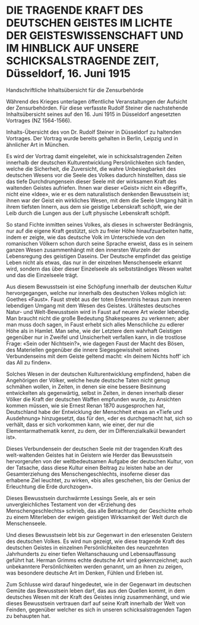 # DIE TRAGENDE KRAFT DES DEUTSCHEN GEISTES IM LICHTE DER GEISTESWISSENSCHAFT UND IM HINBLICK AUF UNSERE SCHICKSALSTRAGENDE ZEIT, Düsseldorf, 16. Juni 1915

Handschriftliche Inhaltsübersicht für die Zensurbehörde

Während des Krieges unterlagen öffentliche Veranstaltungen der Aufsicht der Zensurbehörden. Für diese verfasste Rudolf Steiner die nachstehende Inhaltsübersicht seines auf den 16. Juni 1915 in Düsseldorf angesetzten Vortrages (NZ 1564-1566).

Inhalts-Übersicht des von Dr. Rudolf Steiner in Düsseldorf zu haltenden Vortrages. Der Vortrag wurde bereits gehalten in Berlin, Leipzig und in ähnlicher Art in München.

Es wird der Vortrag damit eingeleitet, wie in schicksalstragenden Zeiten innerhalb der deutschen Kulturentwicklung Persönlichkeiten sich fanden, welche die Sicherheit, die Zuversicht, die wahre Unbesiegbarkeit des deutschen Wesens vor die Seele des Volkes dadurch hinstellten, dass sie das tiefe Durchdrungensein dieser Seele mit der wirksamen Kraft des waltenden Geistes aufriefen. Ihnen war dieser «Geist» nicht ein «Begriff», nicht eine «Idee», wie er es dem naturalistisch denkenden Bewusstsein ist; ihnen war der Geist ein wirkliches Wesen, mit dem die Seele Umgang hält in ihrem tiefsten Innern, aus dem sie geistige Lebenskraft schöpft, wie der Leib durch die Lungen aus der Luft physische Lebenskraft schöpft.

So stand Fichte inmitten seines Volkes, als dieses in schwerster Bedrängnis, nur auf die eigene Kraft gestützt, sich zu freier Höhe hinaufzuarbeiten hatte, indem er zeigte, wie das deutsche Volk im Unterschiede von den romanischen Völkern schon durch seine Sprache erweist, dass es in seinem ganzen Wesen zusammenhängt mit den innersten Wurzeln der Lebensregung des geistigen Daseins. Der Deutsche empfindet das geistige Leben nicht als etwas, das nur in der einzelnen Menschenseele erkannt wird, sondern das über dieser Einzelseele als selbstständiges Wesen waltet und das die Einzelseele trägt.

Aus diesem Bewusstsein ist eine Schöpfung innerhalb der deutschen Kultur hervorgegangen, welche nur innerhalb des deutschen Volkes möglich ist: Goethes «Faust». Faust strebt aus der toten Erkenntnis heraus zum inneren lebendigen Umgang mit dem Wesen des Geistes. Urältestes deutsches Natur- und Welt-Bewusstsein wird in Faust auf neuere Art wieder lebendig. Man braucht nicht die große Bedeutung Shakespeares zu verkennen; aber man muss doch sagen, in Faust erhebt sich alles Menschliche zu edlerer Höhe als in Hamlet. Man sehe, wie der Letztere dem wahrhaft Geistigen gegenüber nur in Zweifel und Unsicherheit verfallen kann, in die trostlose Frage: «Sein oder Nichtsein?», wie dagegen Faust der Macht des Bösen, des Materiellen gegenüber die innere Siegesgewissheit seines Verbundenseins mit dem Geiste geltend macht: «In deinem Nichts hoff' ich das All zu finden».

Solches Wesen in der deutschen Kulturentwicklung empfindend, haben die Angehörigen der Völker, welche heute deutsche Taten nicht genug schmähen wollen, in Zeiten, in denen sie eine bessere Besinnung entwickelten als gegenwärtig, selbst in Zeiten, in denen innerhalb dieser Völker die Kraft der deutschen Waffen empfunden wurde, zu Ansichten kommen müssen, wie sie Ernest Renan 1870 ausgesprochen hat, Deutschland habe der Entwicklung der Menschheit etwas an «Tiefe und Ausdehnung» hinzugesetzt, das für den, «der es durchgemacht hat, sich so verhält, dass er sich vorkommen kann, wie einer, der nur die Elementarmathematik kennt, zu dem, der im Differenzialkalkül bewandert ist».

Dieses Verbundensein der deutschen Seele mit der tragenden Kraft des welt-waltenden Geistes hat in Geistern wie Herder das Bewusstsein hervorgerufen von der weltbedeutsamen Aufgabe der deutschen Kultur, von der Tatsache, dass diese Kultur einen Beitrag zu leisten habe an der Gesamterziehung des Menschengeschlechts, insoferne dieser das erhabene Ziel leuchtet, zu wirken, «bis alles geschehen, bis der Genius der Erleuchtung die Erde durchzogen».

Dieses Bewusstsein durchwärmte Lessings Seele, als er sein unvergleichliches Testament von der «Erziehung des Menschengeschlechts» schrieb, das alle Betrachtung der Geschichte erhob zu einem Miterleben der ewigen geistigen Wirksamkeit der Welt durch die Menschenseele.

Und dieses Bewusstsein lebt bis zur Gegenwart in den erlesensten Geistern des deutschen Volkes. Es wird nun gezeigt, wie diese tragende Kraft des deutschen Geistes in einzelnen Persönlichkeiten des neunzehnten Jahrhunderts zu einer tiefen Weltanschauung und Lebensauffassung geführt hat. Herman Grimms echte deutsche Art wird gekennzeichnet; auch unbekanntere Persönlichkeiten werden genannt, um an ihnen zu zeigen, was besondere deutsche Art im Denken, Fühlen und Erleben ist.

Zum Schlusse wird darauf hingedeutet, wie in der Gegenwart im deutschen Gemüte das Bewusstsein leben darf, das aus den Quellen kommt, in dem deutsches Wesen mit der Kraft des Geistes innig zusammenhängt, und wie dieses Bewusstsein vertrauen darf auf seine Kraft innerhalb der Welt von Feinden, gegenüber welcher es sich in unseren schicksalstragenden Tagen zu behaupten hat.
